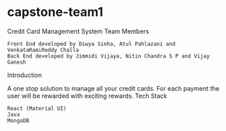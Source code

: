 # capstone-team1

Credit Card Management System
Team Members

    Front End developed by Diwya Sinha, Atul Pahlazani and VenkataRamiReddy Challa
    Back End developed by Jimmidi Vijaya, Nitin Chandra S P and Vijay Ganesh

Introduction

A one stop solution to manage all your credit cards. For each payment the user will be rewarded with exciting rewards.
Tech Stack

    React (Material UI)
    Java
    MongoDB
